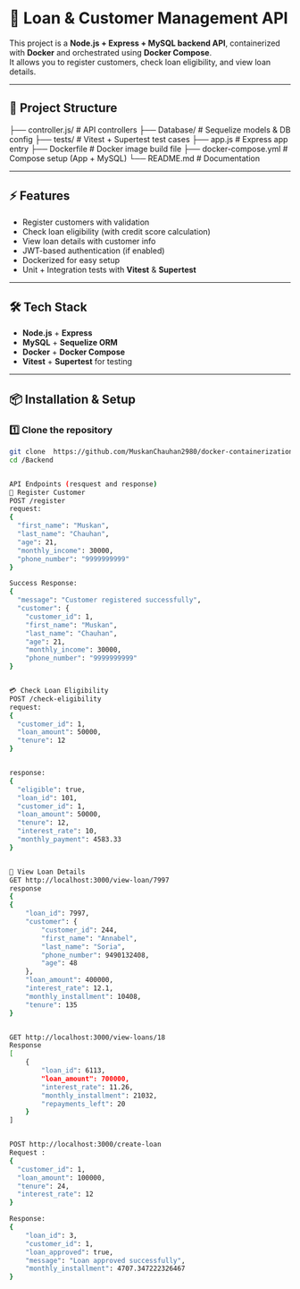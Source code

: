 # 🚀 Loan & Customer Management API

This project is a **Node.js + Express + MySQL backend API**, containerized with **Docker** and orchestrated using **Docker Compose**.  
It allows you to register customers, check loan eligibility, and view loan details.  

---

## 📂 Project Structure

├── controller.js/ # API controllers
├── Database/ # Sequelize models & DB config
├── tests/ # Vitest + Supertest test cases
├── app.js # Express app entry
├── Dockerfile # Docker image build file
├── docker-compose.yml # Compose setup (App + MySQL)
└── README.md # Documentation


---

## ⚡ Features
- Register customers with validation  
- Check loan eligibility (with credit score calculation)  
- View loan details with customer info  
- JWT-based authentication (if enabled)  
- Dockerized for easy setup  
- Unit + Integration tests with **Vitest** & **Supertest**  

---

## 🛠️ Tech Stack
- **Node.js** + **Express**  
- **MySQL** + **Sequelize ORM**  
- **Docker** + **Docker Compose**  
- **Vitest** + **Supertest** for testing  

---

## 📦 Installation & Setup

### 1️⃣ Clone the repository
```bash
git clone  https://github.com/MuskanChauhan2980/docker-containerization-project.git
cd /Backend


API Endpoints (resquest and response)
👤 Register Customer
POST /register
request:
{
  "first_name": "Muskan",
  "last_name": "Chauhan",
  "age": 21,
  "monthly_income": 30000,
  "phone_number": "9999999999"
}

Success Response:
{
  "message": "Customer registered successfully",
  "customer": {
    "customer_id": 1,
    "first_name": "Muskan",
    "last_name": "Chauhan",
    "age": 21,
    "monthly_income": 30000,
    "phone_number": "9999999999"
}


💳 Check Loan Eligibility
POST /check-eligibility
request:
{
  "customer_id": 1,
  "loan_amount": 50000,
  "tenure": 12
}


response:
{
  "eligible": true,
  "loan_id": 101,
  "customer_id": 1,
  "loan_amount": 50000,
  "tenure": 12,
  "interest_rate": 10,
  "monthly_payment": 4583.33
}


📄 View Loan Details
GET http://localhost:3000/view-loan/7997
response
{
{
    "loan_id": 7997,
    "customer": {
        "customer_id": 244,
        "first_name": "Annabel",
        "last_name": "Soria",
        "phone_number": 9490132408,
        "age": 48
    },
    "loan_amount": 400000,
    "interest_rate": 12.1,
    "monthly_installment": 10408,
    "tenure": 135
}


GET http://localhost:3000/view-loans/18
Response
[
    {
        "loan_id": 6113,
        "loan_amount": 700000,
        "interest_rate": 11.26,
        "monthly_installment": 21032,
        "repayments_left": 20
    }
]


POST http://localhost:3000/create-loan
Request :
{
  "customer_id": 1,
  "loan_amount": 100000,
  "tenure": 24,
  "interest_rate": 12
}

Response:
{
    "loan_id": 3,
    "customer_id": 1,
    "loan_approved": true,
    "message": "Loan approved successfully",
    "monthly_installment": 4707.347222326467
}